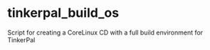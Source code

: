 tinkerpal_build_os
==================

Script for creating a CoreLinux CD with a full build environment for TinkerPal
